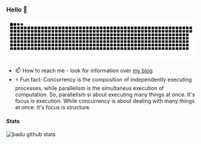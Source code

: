 ### Hello 👋

![Snake animation](https://github.com/badu/badu/blob/master/github-contribution-grid-snake.svg)

- 📫 How to reach me - look for information over [my blog](http://www.badu.ro)
- ⚡ Fun fact: Concurrency is the composition of independently executing processes, while parallelism is the simultaneus execution of computation. So, parallelism si about executing many things at once. It's focus is execution. While concurrency is about dealing with many things at once. It's focus is structure.

#### Stats

![badu github stats](https://github-readme-stats.vercel.app/api?username=badu) 

<!--
**badu/badu** is a ✨ _special_ ✨ repository because its `README.md` (this file) appears on your GitHub profile.
-->
